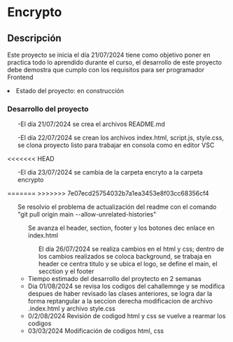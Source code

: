 <h1>Encrypto</h1>
<h2>Descripción</h2>
<p>Este proyecto se inicia el día 21/07/2024 tiene como objetivo poner en practica todo lo aprendido durante el curso,
el desarrollo de este proyecto debe demostra que cumplo con los requisitos para ser programador Frontend</p>
<li>Estado del proyecto: en construcción</li>
<h3>Desarrollo del proyecto</h3>
<ul>-El día 21/07/2024 se crea el archivos README.md</ul>
<ul>-El día 22/07/2024 se crean los archivos index.html, script.js, style.css, se clona proyecto listo para trabajar en consola como en editor VSC </ul>
<<<<<<< HEAD
<ul>-El dia 23/07/2024 se cambia de la carpeta encryto a la carpeta encrypto</ul>
=======
>>>>>>> 7e07ecd25754032b7a1ea3453e8f03cc68356cf4
<ul>Se resolvio el problema de actualización del readme con el comando "git pull origin main --allow-unrelated-histories"
<ul>Se avanza el header, section, footer y los botones dec enlace en index.html</li>
<ul>El día 26/07/2024 se realiza cambios en el html y css; dentro de los cambios realizados se coloca background, se trabaja en header ce centra titulo y se ubica el logo, se define el main, el secction y el footer</ul>
<li>Tiempo estimado del desarrollo del proytecto en 2 semanas </li>
<li>Dia 01/08/2024 se revisa los codigos del cahallemnge y se modifica despues de haber revisado las clases anteriores, se logra dar la forma reptangular a la seccion derecha modificacion de archivo .index.html y archivo style.css</li> 
<li>0/2/08/2024 Revisión de codigod html y css se vuelve a rearmar los codigos </li>
<li>03/03/2024 Modificación de codigos html, css </li>